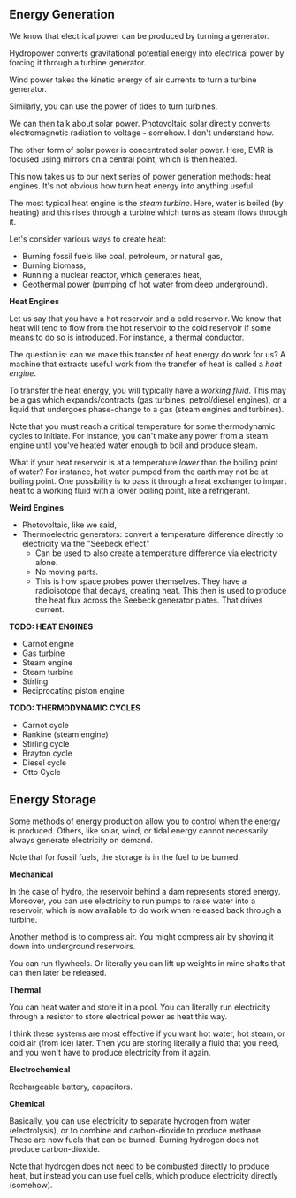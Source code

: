 ## Energy Generation

We know that electrical power can be produced by turning a generator.

Hydropower converts gravitational potential energy into electrical power
by forcing it through a turbine generator.

Wind power takes the kinetic energy of air currents to turn a turbine
generator.

Similarly, you can use the power of tides to turn turbines.

We can then talk about solar power. Photovoltaic solar directly converts
electromagnetic radiation to voltage - somehow. I don't understand how.

The other form of solar power is concentrated solar power. Here, EMR is
focused using mirrors on a central point, which is then heated.

This now takes us to our next series of power generation methods: heat
engines. It's not obvious how turn heat energy into anything useful.

The most typical heat engine is the _steam turbine_. Here, water is
boiled (by heating) and this rises through a turbine which turns as
steam flows through it.

Let's consider various ways to create heat:

- Burning fossil fuels like coal, petroleum, or natural gas,
- Burning biomass,
- Running a nuclear reactor, which generates heat,
- Geothermal power (pumping of hot water from deep underground).

**Heat Engines**

Let us say that you have a hot reservoir and a cold reservoir. We know
that heat will tend to flow from the hot reservoir to the cold reservoir
if some means to do so is introduced. For instance, a thermal conductor.

The question is: can we make this transfer of heat energy do work for
us? A machine that extracts useful work from the transfer of heat is
called a _heat engine_.

To transfer the heat energy, you will typically have a _working fluid_.
This may be a gas which expands/contracts (gas turbines, petrol/diesel
engines), or a liquid that undergoes phase-change to a gas (steam
engines and turbines).

Note that you must reach a critical temperature for some thermodynamic
cycles to initiate. For instance, you can't make any power from a steam
engine until you've heated water enough to boil and produce steam.

What if your heat reservoir is at a temperature _lower_ than the boiling
point of water? For instance, hot water pumped from the earth may not be
at boiling point. One possibility is to pass it through a heat exchanger
to impart heat to a working fluid with a lower boiling point, like a
refrigerant.

**Weird Engines**

- Photovoltaic, like we said,
- Thermoelectric generators: convert a temperature difference directly
  to electricity via the "Seebeck effect"
  - Can be used to also create a temperature difference via electricity
    alone.
  - No moving parts.
  - This is how space probes power themselves. They have a radioisotope
    that decays, creating heat. This then is used to produce the heat
    flux across the Seebeck generator plates. That drives current.

**TODO: HEAT ENGINES**

- Carnot engine
- Gas turbine
- Steam engine
- Steam turbine
- Stirling
- Reciprocating piston engine

**TODO: THERMODYNAMIC CYCLES**

- Carnot cycle
- Rankine (steam engine)
- Stirling cycle
- Brayton cycle
- Diesel cycle
- Otto Cycle

## Energy Storage

Some methods of energy production allow you to control when the energy
is produced. Others, like solar, wind, or tidal energy cannot
necessarily always generate electricity on demand.

Note that for fossil fuels, the storage is in the fuel to be burned.

**Mechanical**

In the case of hydro, the reservoir behind a dam represents stored
energy. Moreover, you can use electricity to run pumps to raise water
into a reservoir, which is now available to do work when released back
through a turbine.

Another method is to compress air. You might compress air by shoving it
down into underground reservoirs.

You can run flywheels. Or literally you can lift up weights in mine
shafts that can then later be released.

**Thermal**

You can heat water and store it in a pool. You can literally run
electricity through a resistor to store electrical power as heat this
way.

I think these systems are most effective if you want hot water, hot
steam, or cold air (from ice) later. Then you are storing literally a
fluid that you need, and you won't have to produce electricity from it
again.

**Electrochemical**

Rechargeable battery, capacitors.

**Chemical**

Basically, you can use electricity to separate hydrogen from water
(electrolysis), or to combine and carbon-dioxide to produce methane.
These are now fuels that can be burned. Burning hydrogen does not
produce carbon-dioxide.

Note that hydrogen does not need to be combusted directly to produce
heat, but instead you can use fuel cells, which produce electricity
directly (somehow).
